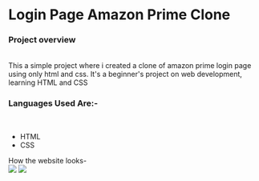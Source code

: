 <h1>Login Page Amazon Prime Clone </h1>
<h3>Project overview</h3> <br>
This a simple project where i created a clone of amazon prime login page using only  html and css.
It's a beginner's project on web development, learning HTML and CSS<br>

<h3> Languages Used Are:-</h3> <br>
<ul>
<li>HTML</li>
<li>CSS</li>
</ul>

How the website looks-<br>
<image src="I1.png"> </image>
<image src="I2.png"></image>
